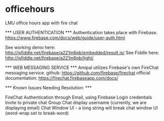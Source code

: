 # officehours
LMU office hours app with fire chat

*** USER AUTHENTICATION ***
Authentication takes place with Firebase.
https://www.firebase.com/docs/web/guide/user-auth.html

See working demo here: http://jsfiddle.net/firebase/a221m6pb/embedded/result,js/
See Fiddle here: http://jsfiddle.net/firebase/a221m6pb/light/

*** WEB MESSAGING SERVICE ***
Amipal utilizes Firebase's own FireChat messaging service. 
github: https://github.com/firebase/firechat
official documentation: https://firechat.firebaseapp.com/docs/

*** Known Issues Needing Resolution: ***

FireChat Authentication through Email, using Firebase Login credentials
Invite to private chat
Group Chat
display username (currently, we are displaying email)
Chat Window UI - a long string will break chat window UI (word-wrap set to break-word)